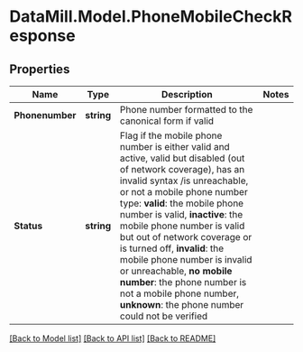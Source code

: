 # DataMill.Model.PhoneMobileCheckResponse
## Properties

Name | Type | Description | Notes
------------ | ------------- | ------------- | -------------
**Phonenumber** | **string** | Phone number formatted to the canonical form if valid | 
**Status** | **string** | Flag if the mobile phone number is either valid and active, valid but disabled (out of network coverage), has an invalid syntax /is unreachable, or not a mobile phone number type: **valid**: the mobile phone number is valid, **inactive**: the mobile phone number is valid but out of network coverage or is turned off, **invalid**: the mobile phone number is invalid or unreachable, **no mobile number**: the phone number is not a mobile phone number, **unknown**: the phone number could not be verified  | 

[[Back to Model list]](../README.md#documentation-for-models) [[Back to API list]](../README.md#documentation-for-api-endpoints) [[Back to README]](../README.md)

